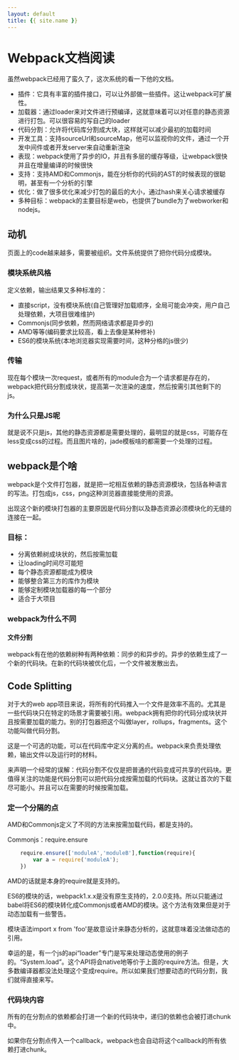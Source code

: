 ```yaml
---
layout: default
title: {{ site.name }}
---
```

# Webpack文档阅读
虽然webpack已经用了蛮久了，这次系统的看一下他的文档。

 - 插件：它具有丰富的插件接口，可以让外部做一些插件。这让webpack可扩展性。
 - 加载器：通过loader来对文件进行预编译，这就意味着可以对任意的静态资源进行打包。可以很容易的写自己的loader
 - 代码分割：允许将代码库分割成大块，这样就可以减少最初的加载时间
 - 开发工具：支持sourceUrl和sourceMap，他可以监视你的文件，通过一个开发中间件或者开发server来自动重新渲染
 - 表现：webpack使用了异步的IO，并且有多层的缓存等级，让webpack很快并且在增量编译的时候很快
 - 支持：支持AMD和Commonjs，能在分析你的代码的AST的时候表现的很聪明，甚至有一个分析的引擎
 - 优化：做了很多优化来减少打包的最后的大小，通过hash来关心请求被缓存
 - 多种目标：webpack的主要目标是web，也提供了bundle为了webworker和nodejs。

## 动机
页面上的code越来越多，需要被组织。文件系统提供了把你代码分成模块。

### 模块系统风格
定义依赖，输出结果又多种标准的：

 - 直接script，没有模块系统(自己管理好加载顺序，全局可能会冲突，用户自己处理依赖，大项目很难维护)
 - Commonjs(同步依赖，然而网络请求都是异步的)
 - AMD等等(编码要求比较高，看上去像是某种修补)
 - ES6的模块系统(本地浏览器实现需要时间，这种分格的js很少)

### 传输
现在每个模块一次request，或者所有的module合为一个请求都是存在的，webpack把代码分割成块状，提高第一次渲染的速度，然后按需引其他剩下的js。

### 为什么只是JS呢
就是说不只是js，其他的静态资源都是需要处理的，最明显的就是css，可能存在less变成css的过程。而且图片啥的，jade模板啥的都需要一个处理的过程。

## webpack是个啥
webpack是个文件打包器，就是把一坨相互依赖的静态资源模块，包括各种语言的写法。打包成js，css，png这种浏览器直接能使用的资源。

出现这个新的模块打包器的主要原因是代码分割以及静态资源必须模块化的无缝的连接在一起。

### 目标：

 - 分离依赖树成块状的，然后按需加载
 - 让loading时间尽可能短
 - 每个静态资源都能成为模块
 - 能够整合第三方的库作为模块
 - 能够定制模块加载器的每一个部分
 - 适合于大项目

### webpack为什么不同
#### 文件分割
webpack有在他的依赖树种有两种依赖：同步的和异步的。异步的依赖生成了一个新的代码块。在新的代码块被优化后，一个文件被发散出去。




## Code Splitting
对于大的web app项目来说，将所有的代码推入一个文件是效率不高的。尤其是一些代码块只在特定的场景才需要被引用。webpack拥有把你的代码分成块状并且按需要加载的能力。别的打包器把这个叫做layer，rollups，fragments。这个功能叫做代码分割。

这是一个可选的功能，可以在代码库中定义分离的点。webpack来负责处理依赖，输出文件以及运行时的材料。

来声明一个经常的误解：代码分割不仅仅是把普通的代码变成可共享的代码块。更值得关注的功能是代码分割可以把代码分成按需加载的代码块。这就让首次的下载尽可能小。并且可以在需要的时候按需加载。

### 定一个分隔的点
AMD和Commonjs定义了不同的方法来按需加载代码，都是支持的。

Commonjs：require.ensure

```javascript
    require.ensure(['moduleA','moduleB'],function(require){
        var a = require('moduleA');
    })
```

AMD的话就是本身的require就是支持的。

ES6的模块的话，webpack1.x.x是没有原生支持的，2.0.0支持。所以只能通过babel将ES6的模块转化成Commonjs或者AMD的模块。这个方法有效果但是对于动态加载有一些警告。

模块语法import x from 'foo'是故意设计来静态分析的，这就意味着没法做动态的引用。

幸运的是，有一个js的api“loader”专门是写来处理动态使用的例子的。“System.load”。这个API将会native地等价于上面的require方法。但是，大多数编译器都没法处理这个变成require。所以如果我们想要动态的代码分割，我们就得直接来写。

### 代码块内容
所有的在分割点的依赖都会打进一个新的代码块中，递归的依赖也会被打进chunk中。

如果你在分割点传入一个callback，webpack也会自动将这个callback的所有依赖打进chunk。   
